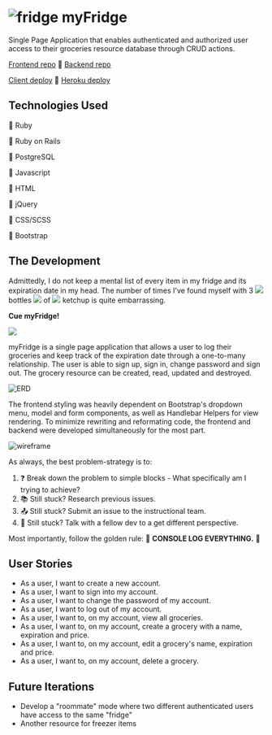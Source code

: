 # ![fridge](https://i.imgur.com/jOpSJ9pt.jpg) myFridge
Single Page Application that enables authenticated and authorized user access to their groceries resource database through CRUD actions.

[Frontend repo](https://github.com/ekmy318/myfridge_frontend) :apple: [Backend repo](https://github.com/ekmy318/myfridge_backend)

[Client deploy](https://ekmy318.github.io/myfridge_frontend/) :green_apple: [Heroku deploy](https://thawing-beyond-81012.herokuapp.com/)

## Technologies Used
:pineapple: Ruby

:stew: Ruby on Rails

:banana: PostgreSQL

:watermelon: Javascript

:fried_shrimp: HTML

:strawberry: jQuery

:pizza: CSS/SCSS

:lemon: Bootstrap

## The Development
Admittedly, I do not keep a mental list of every item in my fridge and its expiration date in my head. The number of times I've found myself with 3 ![](https://i.imgur.com/YtX0WSz.jpg) bottles ![](https://i.imgur.com/YtX0WSz.jpg) of ![](https://i.imgur.com/YtX0WSz.jpg) ketchup is quite embarrassing.

**Cue myFridge!**

![](https://i.imgur.com/jOpSJ9p.jpg)

myFridge is a single page application that allows a user to log their groceries and keep track of the expiration date through a one-to-many relationship. The user is able to sign up, sign in, change password and sign out. The grocery resource can be created, read, updated and destroyed.

![ERD](https://i.imgur.com/Y5BbEzf.jpg)

The frontend styling was heavily dependent on Bootstrap's dropdown menu, model and form components, as well as Handlebar Helpers for view rendering. To minimize rewriting and reformating code, the frontend and backend were developed simultaneously for the most part.

![wireframe](https://i.imgur.com/aDMmPpK.jpg)

As always, the best problem-strategy is to:
1. :question: Break down the problem to simple blocks - What specifically am I trying to achieve?
2. :books: Still stuck? Research previous issues.
3. :outbox_tray: Still stuck? Submit an issue to the instructional team.
4. :two_women_holding_hands: Still stuck? Talk with a fellow dev to a get different perspective.

Most importantly, follow the golden rule: :mega: **CONSOLE LOG EVERYTHING.** :mega:


## User Stories
- As a user, I want to create a new account.
- As a user, I want to sign into my account.
- As a user, I want to change the password of my account.
- As a user, I want to log out of my account.
- As a user, I want to, on my account, view all groceries.
- As a user, I want to, on my account, create a grocery with a name, expiration and price.
- As a user, I want to, on my account, edit a grocery's name, expiration and price.
- As a user, I want to, on my account, delete a grocery.

## Future Iterations
- Develop a "roommate" mode where two different authenticated users have access to the same "fridge"
- Another resource for freezer items
